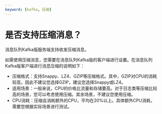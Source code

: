 ```yaml
---
keyword: [kafka, 压缩]
---
```


# 是否支持压缩消息？

消息队列Kafka版服务端支持收发压缩消息。

如需使用压缩消息，您需要在消息队列Kafka版的客户端进行设置。在消息队列Kafka版客户端进行消息压缩的说明如下：

-   压缩格式：支持Snappy、LZ4、GZIP等压缩格式。其中，GZIP对CPU的消耗较高，因此不建议您选择GZIP，建议您选择Snappy或LZ4。
-   适用场景：一般来说，CPU的价格比流量和存储要高。对于日志类等压缩比较高的场景，您可以考虑使用压缩。其余场景，不建议您使用压缩。
-   CPU消耗：压缩会消耗额外的CPU，平均在20%以上。具体额外CPU消耗，需要您根据实际场景进行测试。

